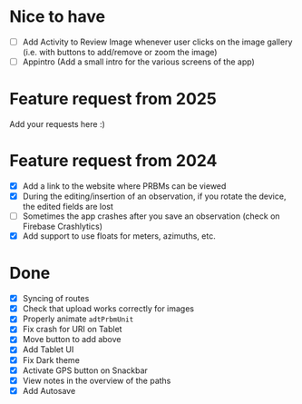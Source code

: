 # Nice to have

- [ ] Add Activity to Review Image whenever user clicks on the image gallery (i.e. with buttons to add/remove or zoom the image)
- [ ] Appintro (Add a small intro for the various screens of the app)

# Feature request from 2025

Add your requests here :)

# Feature request from 2024

- [x] Add a link to the website where PRBMs can be viewed
- [x] During the editing/insertion of an observation, if you rotate the device, the edited fields are lost
- [ ] Sometimes the app crashes after you save an observation (check on Firebase Crashlytics)
- [x] Add support to use floats for meters, azimuths, etc.

# Done

- [x] Syncing of routes
- [x] Check that upload works correctly for images
- [x] Properly animate `adtPrbmUnit`
- [x] Fix crash for URI on Tablet
- [x] Move button to add above
- [x] Add Tablet UI
- [x] Fix Dark theme
- [x] Activate GPS button on Snackbar
- [x] View notes in the overview of the paths
- [x] Add Autosave
